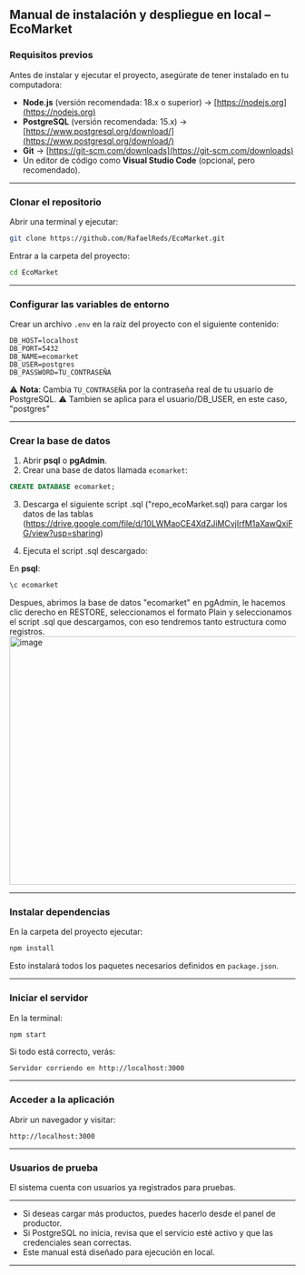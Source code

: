 
##  Manual de instalación y despliegue en local – EcoMarket

### **Requisitos previos**

Antes de instalar y ejecutar el proyecto, asegúrate de tener instalado en tu computadora:

* **Node.js** (versión recomendada: 18.x o superior) → [https://nodejs.org](https://nodejs.org)
* **PostgreSQL** (versión recomendada: 15.x) → [https://www.postgresql.org/download/](https://www.postgresql.org/download/)
* **Git** → [https://git-scm.com/downloads](https://git-scm.com/downloads)
* Un editor de código como **Visual Studio Code** (opcional, pero recomendado).

---

###  **Clonar el repositorio**

Abrir una terminal y ejecutar:

```bash
git clone https://github.com/RafaelReds/EcoMarket.git
```

Entrar a la carpeta del proyecto:

```bash
cd EcoMarket
```

---

###  **Configurar las variables de entorno**

Crear un archivo `.env` en la raíz del proyecto con el siguiente contenido:

```env
DB_HOST=localhost
DB_PORT=5432
DB_NAME=ecomarket
DB_USER=postgres
DB_PASSWORD=TU_CONTRASEÑA
```

⚠️ **Nota**: Cambia `TU_CONTRASEÑA` por la contraseña real de tu usuario de PostgreSQL.
⚠️ Tambien se aplica para el usuario/DB_USER, en este caso, "postgres" 

---

###  **Crear la base de datos**

1. Abrir **psql** o **pgAdmin**.
2. Crear una base de datos llamada `ecomarket`:

```sql
CREATE DATABASE ecomarket;
```

3. Descarga el siguiente script .sql ("repo_ecoMarket.sql) para cargar los datos de las tablas
   (https://drive.google.com/file/d/10LWMaoCE4XdZJiMCvjIrfM1aXawQxiFG/view?usp=sharing)

5. Ejecuta el script .sql descargado:

En **psql**:

```bash
\c ecomarket
```
Despues, abrimos la base de datos "ecomarket" en pgAdmin, le hacemos clic derecho en RESTORE,
seleccionamos el formato Plain y seleccionamos el script .sql que descargamos, con eso tendremos tanto estructura como registros.
<img width="1039" height="437" alt="image" src="https://github.com/user-attachments/assets/4c4aef5a-ad6b-4e1d-a570-222a93cccd4e" />

---

###  **Instalar dependencias**

En la carpeta del proyecto ejecutar:

```bash
npm install
```

Esto instalará todos los paquetes necesarios definidos en `package.json`.

---

###  **Iniciar el servidor**

En la terminal:

```bash
npm start
```

Si todo está correcto, verás:

```
Servidor corriendo en http://localhost:3000
```

---

###  **Acceder a la aplicación**

Abrir un navegador y visitar:

```
http://localhost:3000
```

---

###  **Usuarios de prueba**

El sistema cuenta con usuarios ya registrados para pruebas.


---

* Si deseas cargar más productos, puedes hacerlo desde el panel de productor.
* Si PostgreSQL no inicia, revisa que el servicio esté activo y que las credenciales sean correctas.
* Este manual está diseñado para ejecución en local.

---

